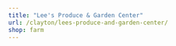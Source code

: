 ```yaml
---
title: "Lee's Produce & Garden Center"
url: /clayton/lees-produce-and-garden-center/
shop: farm
---
```

